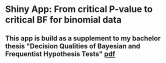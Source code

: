 Shiny App: From critical P-value to critical BF for binomial data
===

This app is build as a supplement to my bachelor thesis "Decision Qualities of Bayesian and Frequentist Hypothesis Tests" [pdf](https://joukjewillemsen.github.io/pdf/JoukjeWillemsen_Scriptie.pdf)
---
